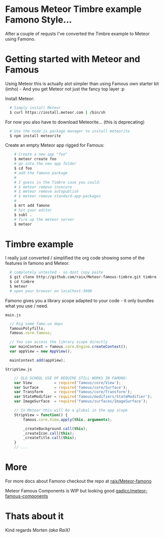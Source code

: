 Famous Meteor Timbre example Famono Style...
============================================

After a couple of requsts I've converted the Timbre example to Meteor using Famono.

# Getting started with Meteor and Famous
Using Meteor this is actually alot simpler than using Famous own starter kit (imho) - And you get Meteor not just the fancy top layer :p

Install Meteor:
```bash
  # Simply install Meteor
  $ curl https://install.meteor.com | /bin/sh
```

For now you also have to download Meteorite... (this is deprecating)
```bash
  # Use the node.js package manager to install meteorite
  $ npm install meteorite
```

Create an empty Meteor app rigged for Famous:
```bash
    # Create a new app "foo"
    $ meteor create foo
    # go into the new app folder
    $ cd foo
    # add the famono package
    #
    # I guess in the Timbre case you could:
    # $ meteor remove insecure
    # $ meteor remove autopublish
    # $ meteor remove standard-app-packages
    # 
    $ mrt add famono
    # hit your editor
    $ subl .
    # fire up the meteor server
    $ meteor
```

# Timbre example
I really just converted / simplified the org code showing some of the features in famono and Meteor.

```bash
  # completely untested - so dont copy paste
  $ git clone http://github.com/raix/Meteor-famous-timbre.git timbre
  $ cd timbre
  $ meteor
  # open your browser on localhost:3000
```

Famono gives you a library scope adapted to your code - it only bundles what you use / need.

`main.js`
```js
  // Rig some famo.us deps
  famousPolyfills;
  famous.core.famous;

  // You can access the library scope directly
  var mainContext = famous.core.Engine.createContext();
  var appView = new AppView();

  mainContext.add(appView);  
```

`StripView.js`
```js
    // OLD SCHOOL USE OF REQUIRE STILL WORKS IN FAMONO:
    var View          = require('famous/core/View');
    var Surface       = require('famous/core/Surface');
    var Transform     = require('famous/core/Transform');
    var StateModifier = require('famous/modifiers/StateModifier');
    var ImageSurface  = require('famous/surfaces/ImageSurface');

    // In Meteor this will be a global in the app scope
    StripView = function() {
        famous.core.View.apply(this, arguments);

        _createBackground.call(this);
        _createIcon.call(this);
        _createTitle.call(this);
    }
    // ...
```

# More
For more docs about Famono checkout the repo at [raix/Meteor-famono](https://github.com/raix/Meteor-famono)

Meteor Famous Components is WIP but looking good [gadicc/meteor-famous-components](https://github.com/gadicc/meteor-famous-components)

# Thats about it

Kind regards Morten *(aka RaiX)*
